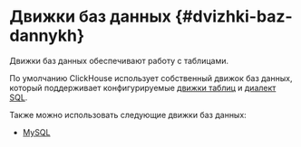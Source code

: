 # Движки баз данных {#dvizhki-baz-dannykh}

Движки баз данных обеспечивают работу с таблицами.

По умолчанию ClickHouse использует собственный движок баз данных, который поддерживает конфигурируемые [движки таблиц](../../engines/database_engines/index.md) и [диалект SQL](../../engines/database_engines/index.md).

Также можно использовать следующие движки баз данных:

-   [MySQL](mysql.md)
